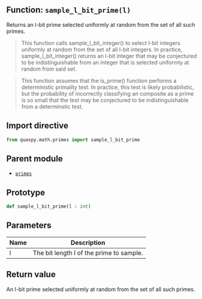 ## Function: <code>sample\_l\_bit\_prime(l)</code>
Returns an l-bit prime selected uniformly at random from the set of all such primes.

> This function calls sample_l_bit_integer() to select l-bit integers uniformly at random from the set of all l-bit integers. In practice, sample_l_bit_integer() returns an l-bit integer that may be conjectured to be indistinguishable from an integer that is selected uniformly at random from said set.

> This function assumes that the is_prime() function performs a deterministic primality test. In practice, this test is likely probabilistic, but the probability of incorrectly classifying an composite as a prime is so small that the test may be conjectured to be indistinguishable from a determinstic test.

## Import directive
```python
from quaspy.math.primes import sample_l_bit_prime
```

## Parent module
- [<code>primes</code>](README.md)

## Prototype
```python
def sample_l_bit_prime(l : int)
```

## Parameters
| <b>Name</b> | <b>Description</b> |
| ----------- | ------------------ |
| l | The bit length l of the prime to sample. |

## Return value
An l-bit prime selected uniformly at random from the set of all such primes.

